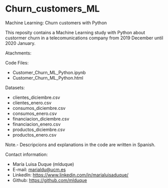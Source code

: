 # Churn_customers_ML
Machine Learning: Churn customers with Python


This reposity contains a Machine Learning study with Python about custormer churn in a telecomunications company 
from 2019 December until 2020 January.

	
Atachments:

Code Files:
- Customer_Churn_ML_Python.ipynb
- Customer_Churn_ML_Python.html

Datasets:
- clientes_diciembre.csv
- clientes_enero.csv
- consumos_diciembre.csv
- consumos_enero.csv
- financiacion_diciembre.csv
- financiacion_enero.csv
- productos_diciembre.csv
- productos_enero.csv


Note.- Descripcions and explanations in the code are written in Spanish.

Contact information:
- María Luisa Duque (mlduque)
- E-mail: marialdu@ucm.es
- LinkedIn: https://www.linkedin.com/in/marialuisaduque/
- Github: https://github.com/mlduque
